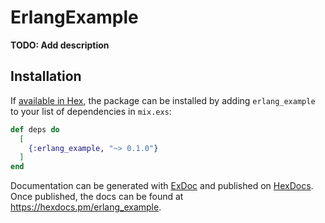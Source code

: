 # ErlangExample

**TODO: Add description**

## Installation

If [available in Hex](https://hex.pm/docs/publish), the package can be installed
by adding `erlang_example` to your list of dependencies in `mix.exs`:

```elixir
def deps do
  [
    {:erlang_example, "~> 0.1.0"}
  ]
end
```

Documentation can be generated with [ExDoc](https://github.com/elixir-lang/ex_doc)
and published on [HexDocs](https://hexdocs.pm). Once published, the docs can
be found at <https://hexdocs.pm/erlang_example>.

